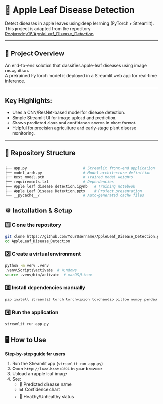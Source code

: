 
# 🍎 Apple Leaf Disease Detection  

Detect diseases in apple leaves using deep learning (PyTorch + Streamlit).  
This project is adapted from the repository [Poojareddy16/AppleLeaf_Disease_Detection](https://github.com/Poojareddy16/AppleLeaf_Disease_Detection).

---

## 🚀 Project Overview  
An end-to-end solution that classifies apple-leaf diseases using image recognition.  
A pretrained PyTorch model is deployed in a Streamlit web app for real-time inference.  

---

## **Key Highlights:**  
- Uses a CNN/ResNet-based model for disease detection.  
- Simple Streamlit UI for image upload and prediction.  
- Shows predicted class and confidence scores in chart format.  
- Helpful for precision agriculture and early-stage plant disease monitoring.

---

## 🧰 Repository Structure

```bash

├── app.py                          # Streamlit front-end application
├── model_arch.py                   # Model architecture definition
├── best_model.pth                  # Trained model weights
├── requirements.txt                # Dependencies
├── Apple leaf disease detection.ipynb   # Training notebook
├── Apple Leaf Disease Detection.pptx    # Project presentation
└── __pycache__/                    # Auto-generated cache files

```
## ⚙️ Installation & Setup  

### 1️⃣ Clone the repository  
```bash
git clone https://github.com/YourUsername/AppleLeaf_Disease_Detection.git
cd AppleLeaf_Disease_Detection
```

### 2️⃣ Create a virtual environment
```bash
python -m venv .venv
.venv\Scripts\activate  # Windows  
source .venv/bin/activate  # macOS/Linux

```
### 3️⃣ Install dependencies manually
```bash
pip install streamlit torch torchvision torchaudio pillow numpy pandas matplotlib
```

### 4️⃣ Run the application
```bash
streamlit run app.py
```

## 🖥️ How to Use

**Step-by-step guide for users**

1. Run the Streamlit app (`streamlit run app.py`)  
2. Open `http://localhost:8501` in your browser  
3. Upload an apple leaf image  
4. See:  
   - 🧠 Predicted disease name  
   - 📊 Confidence chart  
   - 🌿 Healthy/Unhealthy status  
